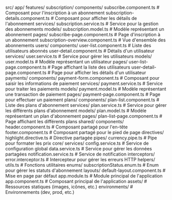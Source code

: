 src/
  app/
    features/
      subscription/
        components/
          subscribe.component.ts      # Composant pour l'inscription à un abonnement
          subscription-details.component.ts  # Composant pour afficher les détails de l'abonnement
        services/
          subscription.service.ts    # Service pour la gestion des abonnements
        models/
          subscription.model.ts      # Modèle représentant un abonnement
        pages/
          subscribe-page.component.ts  # Page d'inscription à un abonnement
          subscription-overview.component.ts # Vue d'ensemble des abonnements
      users/
        components/
          user-list.component.ts     # Liste des utilisateurs abonnés
          user-detail.component.ts   # Détails d'un utilisateur
        services/
          user.service.ts            # Service pour gérer les utilisateurs
        models/
          user.model.ts              # Modèle représentant un utilisateur
        pages/
          user-list-page.component.ts # Page affichant la liste des utilisateurs
          user-detail-page.component.ts # Page pour afficher les détails d'un utilisateur
      payments/
        components/
          payment-form.component.ts  # Composant pour saisir les informations de paiement
        services/
          payment.service.ts        # Service pour traiter les paiements
        models/
          payment.model.ts          # Modèle représentant une transaction de paiement
        pages/
          payment-page.component.ts # Page pour effectuer un paiement
      plans/
        components/
          plan-list.component.ts    # Liste des plans d'abonnement
        services/
          plan.service.ts           # Service pour gérer les différents plans d'abonnement
        models/
          plan.model.ts             # Modèle représentant un plan d'abonnement
        pages/
          plan-list-page.component.ts # Page affichant les différents plans
    shared/
      components/
        header.component.ts         # Composant partagé pour l'en-tête
        footer.component.ts         # Composant partagé pour le pied de page
      directives/
        highlight.directive.ts      # Directive partagée
      pipes/
        currency.pipe.ts            # Pipe pour formater les prix
    core/
      services/
        config.service.ts           # Service de configuration global
        data.service.ts             # Service pour gérer les données partagées
        notification.service.ts     # Service de notification
      interceptors/
        error.interceptor.ts        # Intercepteur pour gérer les erreurs HTTP
      helpers/
        utils.ts                    # Fonctions utilitaires
      enums/
        subscriptionStatus.enum.ts  # Enum pour gérer les statuts d'abonnement
    layouts/
      default-layout.component.ts   # Mise en page par défaut
    app.module.ts                    # Module principal de l'application
    app.component.ts                 # Composant principal de l'application
  assets/                             # Ressources statiques (images, icônes, etc.)
  environments/                       # Environnements (dev, prod, etc.)

  
